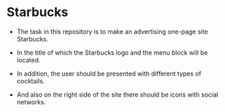 # Starbucks
* The task in this repository is to make an advertising one-page site Starbucks.

* In the title of which the Starbucks logo and the menu block will be located.

* In addition, the user should be presented with different types of cocktails.

* And also on the right side of the site there should be icons with social networks.